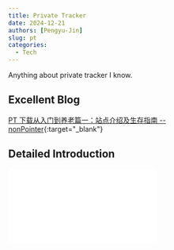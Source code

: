 ```yaml
---
title: Private Tracker
date: 2024-12-21
authors: [Pengyu-Jin]
slug: pt
categories:
  - Tech
---
```


Anything about private tracker I know.
<!-- more -->

## Excellent Blog

[PT 下载从入门到养老篇一：站点介绍及生存指南 -- nonPointer](https://iecho.cc/2019/01/09/PT-%E4%B8%8B%E8%BD%BD%E4%BB%8E%E5%85%A5%E9%97%A8%E5%88%B0%E5%85%BB%E8%80%81/){:target="_blank"}

## Detailed Introduction


<object data="docs/blog/pdf_collection/从零开始玩PT_V1.0.pdf" type="application/pdf" width="100%" height="800">
    <embed src="docs/blog/pdf_collection/从零开始玩PT_V1.0.pdf" type="application/pdf" />
</object>
